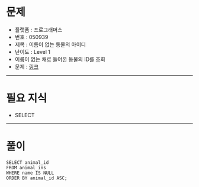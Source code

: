 # 문제
- 플랫폼 : 프로그래머스
- 번호 : 050939
- 제목 : 이름이 없는 동물의 아이디
- 난이도 : Level 1
- 이름이 없는 채로 들어온 동물의 ID를 조회
- 문제 : <a href="https://school.programmers.co.kr/learn/courses/30/lessons/50939" target="_blank">링크</a>

---

# 필요 지식
- SELECT

---

# 풀이
```mysql
SELECT animal_id
FROM animal_ins
WHERE name IS NULL
ORDER BY animal_id ASC;
```
